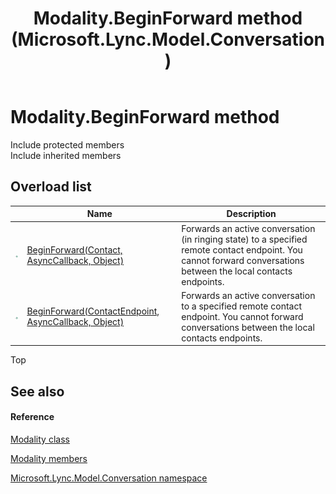 ﻿---
title: Modality.BeginForward method  (Microsoft.Lync.Model.Conversation)
TOCTitle: 'BeginForward method '
ms:assetid: Overload:Microsoft.Lync.Model.Conversation.Modality.BeginForward_DI_3_UC_OCS14MrefLyncWPF
ms:mtpsurl: https://msdn.microsoft.com/en-us/library/microsoft.lync.model.conversation.modality.beginforward_di_3_uc_ocs14mreflyncwpf(v=office.15)
ms:contentKeyID: 48592732
ms.date: 07/28/2014
mtps_version: v=office.15
f1_keywords:
- Microsoft.Lync.Model.Conversation.Modality.BeginForward
dev_langs:
- CSharp
- JScript
- VB
- other
---

# Modality.BeginForward method

Include protected members  
Include inherited members  

## Overload list

<table>
<thead>
<tr class="header">
<th> </th>
<th>Name</th>
<th>Description</th>
</tr>
</thead>
<tbody>
<tr class="odd">
<td><img src="images/Hh347903.pubmethod(Office.15).gif" title="Public method" alt="Public method" /></td>
<td><a href="modality-beginforward-method-contact-asynccallback-object-microsoft-lync-model-conversation_2.md">BeginForward(Contact, AsyncCallback, Object)</a></td>
<td>Forwards an active conversation (in ringing state) to a specified remote contact endpoint. You cannot forward conversations between the local contacts endpoints.</td>
</tr>
<tr class="even">
<td><img src="images/Hh347903.pubmethod(Office.15).gif" title="Public method" alt="Public method" /></td>
<td><a href="modality-beginforward-method-contactendpoint-asynccallback-object-microsoft-lync-model-conversation_2.md">BeginForward(ContactEndpoint, AsyncCallback, Object)</a></td>
<td>Forwards an active conversation to a specified remote contact endpoint. You cannot forward conversations between the local contacts endpoints.</td>
</tr>
</tbody>
</table>


Top

## See also

#### Reference

[Modality class](modality-class-microsoft-lync-model-conversation_2.md)

[Modality members](modality-members-microsoft-lync-model-conversation_2.md)

[Microsoft.Lync.Model.Conversation namespace](microsoft-lync-model-conversation-namespace_2.md)

